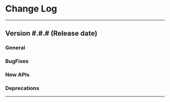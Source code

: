 Change Log
==========

---

## Version #.#.# (Release date)

### General
[//]: # (List of general updates to the library e.g documentation updates, ci updates etc.)

### BugFixes 
[//]: # (List of bugfixes for this release - ideally with references to the tracking issues)

### New APIs
[//]: # (List of new apis and features)

### Deprecations
[//]: # (List of apis deprecated with this release)

---